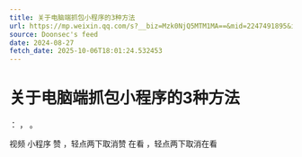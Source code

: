 ```yaml
---
title: 关于电脑端抓包小程序的3种方法
url: https://mp.weixin.qq.com/s?__biz=Mzk0NjQ5MTM1MA==&mid=2247491895&idx=2&sn=e194817ebd69d891aba738b28ab04084
source: Doonsec's feed
date: 2024-08-27
fetch_date: 2025-10-06T18:01:24.532453
---
```


# 关于电脑端抓包小程序的3种方法

：
，
。

视频
小程序
赞
，轻点两下取消赞
在看
，轻点两下取消在看